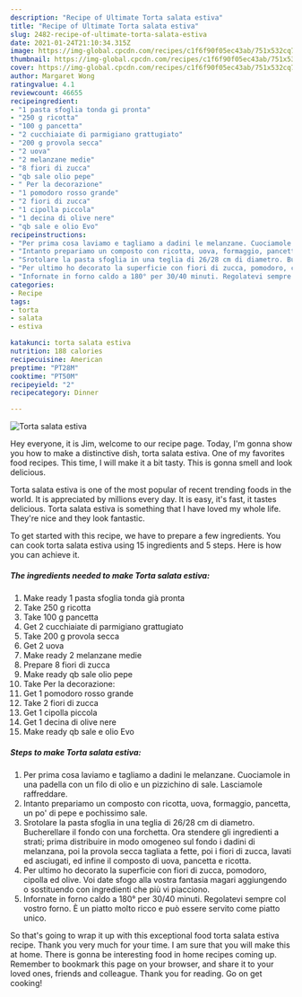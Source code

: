 ```yaml
---
description: "Recipe of Ultimate Torta salata estiva"
title: "Recipe of Ultimate Torta salata estiva"
slug: 2482-recipe-of-ultimate-torta-salata-estiva
date: 2021-01-24T21:10:34.315Z
image: https://img-global.cpcdn.com/recipes/c1f6f90f05ec43ab/751x532cq70/torta-salata-estiva-recipe-main-photo.jpg
thumbnail: https://img-global.cpcdn.com/recipes/c1f6f90f05ec43ab/751x532cq70/torta-salata-estiva-recipe-main-photo.jpg
cover: https://img-global.cpcdn.com/recipes/c1f6f90f05ec43ab/751x532cq70/torta-salata-estiva-recipe-main-photo.jpg
author: Margaret Wong
ratingvalue: 4.1
reviewcount: 46655
recipeingredient:
- "1 pasta sfoglia tonda gi pronta"
- "250 g ricotta"
- "100 g pancetta"
- "2 cucchiaiate di parmigiano grattugiato"
- "200 g provola secca"
- "2 uova"
- "2 melanzane medie"
- "8 fiori di zucca"
- "qb sale olio pepe"
- " Per la decorazione"
- "1 pomodoro rosso grande"
- "2 fiori di zucca"
- "1 cipolla piccola"
- "1 decina di olive nere"
- "qb sale e olio Evo"
recipeinstructions:
- "Per prima cosa laviamo e tagliamo a dadini le melanzane. Cuociamole in una padella con un filo di olio e un pizzichino di sale. Lasciamole raffreddare."
- "Intanto prepariamo un composto con ricotta, uova, formaggio, pancetta, un po&#39; di pepe e pochissimo sale."
- "Srotolare la pasta sfoglia in una teglia di 26/28 cm di diametro. Bucherellare il fondo con una forchetta. Ora stendere gli ingredienti a strati; prima distribuire in modo omogeneo sul fondo i dadini di melanzana, poi la provola secca tagliata a fette, poi i fiori di zucca, lavati ed asciugati, ed infine il composto di uova, pancetta e ricotta."
- "Per ultimo ho decorato la superficie con fiori di zucca, pomodoro, cipolla ed olive. Voi date sfogo alla vostra fantasia magari aggiungendo o sostituendo con ingredienti che più vi piacciono."
- "Infornate in forno caldo a 180° per 30/40 minuti. Regolatevi sempre col vostro forno. È un piatto molto ricco e può essere servito come piatto unico."
categories:
- Recipe
tags:
- torta
- salata
- estiva

katakunci: torta salata estiva 
nutrition: 188 calories
recipecuisine: American
preptime: "PT28M"
cooktime: "PT50M"
recipeyield: "2"
recipecategory: Dinner

---
```



![Torta salata estiva](https://img-global.cpcdn.com/recipes/c1f6f90f05ec43ab/751x532cq70/torta-salata-estiva-recipe-main-photo.jpg)

Hey everyone, it is Jim, welcome to our recipe page. Today, I'm gonna show you how to make a distinctive dish, torta salata estiva. One of my favorites food recipes. This time, I will make it a bit tasty. This is gonna smell and look delicious.

Torta salata estiva is one of the most popular of recent trending foods in the world. It is appreciated by millions every day. It is easy, it's fast, it tastes delicious. Torta salata estiva is something that I have loved my whole life. They're nice and they look fantastic.




To get started with this recipe, we have to prepare a few ingredients. You can cook torta salata estiva using 15 ingredients and 5 steps. Here is how you can achieve it.

<!--inarticleads1-->

##### The ingredients needed to make Torta salata estiva:

1. Make ready 1 pasta sfoglia tonda già pronta
1. Take 250 g ricotta
1. Take 100 g pancetta
1. Get 2 cucchiaiate di parmigiano grattugiato
1. Take 200 g provola secca
1. Get 2 uova
1. Make ready 2 melanzane medie
1. Prepare 8 fiori di zucca
1. Make ready qb sale olio pepe
1. Take  Per la decorazione:
1. Get 1 pomodoro rosso grande
1. Take 2 fiori di zucca
1. Get 1 cipolla piccola
1. Get 1 decina di olive nere
1. Make ready qb sale e olio Evo




<!--inarticleads2-->

##### Steps to make Torta salata estiva:

1. Per prima cosa laviamo e tagliamo a dadini le melanzane. Cuociamole in una padella con un filo di olio e un pizzichino di sale. Lasciamole raffreddare.
1. Intanto prepariamo un composto con ricotta, uova, formaggio, pancetta, un po&#39; di pepe e pochissimo sale.
1. Srotolare la pasta sfoglia in una teglia di 26/28 cm di diametro. Bucherellare il fondo con una forchetta. Ora stendere gli ingredienti a strati; prima distribuire in modo omogeneo sul fondo i dadini di melanzana, poi la provola secca tagliata a fette, poi i fiori di zucca, lavati ed asciugati, ed infine il composto di uova, pancetta e ricotta.
1. Per ultimo ho decorato la superficie con fiori di zucca, pomodoro, cipolla ed olive. Voi date sfogo alla vostra fantasia magari aggiungendo o sostituendo con ingredienti che più vi piacciono.
1. Infornate in forno caldo a 180° per 30/40 minuti. Regolatevi sempre col vostro forno. È un piatto molto ricco e può essere servito come piatto unico.




So that's going to wrap it up with this exceptional food torta salata estiva recipe. Thank you very much for your time. I am sure that you will make this at home. There is gonna be interesting food in home recipes coming up. Remember to bookmark this page on your browser, and share it to your loved ones, friends and colleague. Thank you for reading. Go on get cooking!
